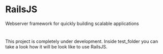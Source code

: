 # RailsJS
Webserver framework for quickly building scalable applications

#

This project is completely under development. Inside test_folder you can take a look how it will be look like to use RailsJS.